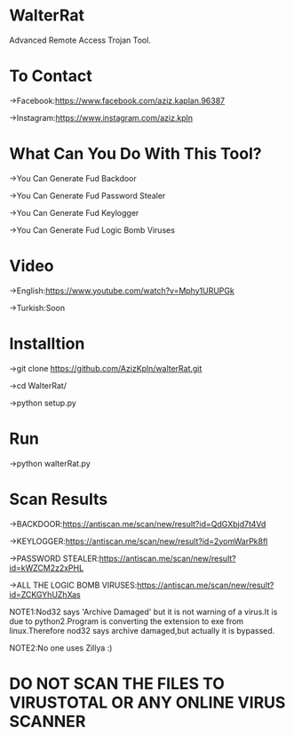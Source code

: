 # WalterRat
Advanced Remote Access Trojan Tool.

# To Contact
  ->Facebook:https://www.facebook.com/aziz.kaplan.96387
  
  ->Instagram:https://www.instagram.com/aziz.kpln

# What Can You Do With This Tool?
  ->You Can Generate Fud Backdoor
  
  ->You Can Generate Fud Password Stealer
  
  ->You Can Generate Fud Keylogger
  
  ->You Can Generate Fud Logic Bomb Viruses
# Video
  ->English:https://www.youtube.com/watch?v=Mphy1URUPGk
  
  ->Turkish:Soon
# Installtion
  ->git clone https://github.com/AzizKpln/walterRat.git
  
  ->cd WalterRat/
  
  ->python setup.py
  
# Run
  ->python walterRat.py
 
# Scan Results
  ->BACKDOOR:https://antiscan.me/scan/new/result?id=QdGXbjd7t4Vd
  
  ->KEYLOGGER:https://antiscan.me/scan/new/result?id=2yomWarPk8fl
  
  ->PASSWORD STEALER:https://antiscan.me/scan/new/result?id=kWZCM2z2xPHL
  
  ->ALL THE LOGIC BOMB VIRUSES:https://antiscan.me/scan/new/result?id=ZCKGYhUZhXas
  
  NOTE1:Nod32 says 'Archive Damaged' but it is not warning of a virus.It is due to python2.Program is converting the 
                extension to exe from  linux.Therefore nod32 says archive damaged,but actually it is bypassed.
                
  NOTE2:No one uses Zillya :)
  

# DO NOT SCAN THE FILES TO VIRUSTOTAL OR ANY ONLINE VIRUS SCANNER
